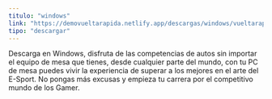 ```yaml
---
titulo: "windows"
link: "https://demovueltarapida.netlify.app/descargas/windows/vueltarapida.exe"
tipo: "descargar"
---
```


Descarga en Windows, disfruta de las competencias de autos sin importar el equipo de mesa que tienes, desde cualquier parte del mundo, con tu PC de mesa puedes vivir la experiencia de superar a los mejores en el arte del E-Sport. No pongas más excusas y empieza tu carrera por el competitivo mundo de los Gamer.

